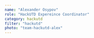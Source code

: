 ```yaml
---
name: "Alexander Osypov"
role: "HackUTD Expereince Coordinator"
category: hackutd
filter: "hackutd"
photo: "team-hackutd-alex"
---
```

